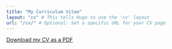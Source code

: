 ```yaml
---
title: "My Curriculum Vitae"
layout: "cv" # This tells Hugo to use the 'cv' layout
url: "/cv/" # Optional: Set a specific URL for your CV page
---
```

[Download my CV as a PDF](/downloads/cv.pdf)